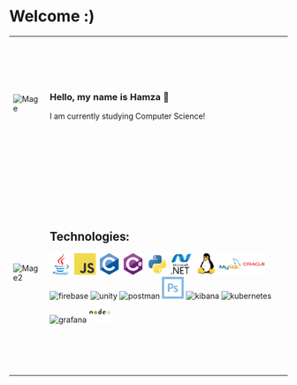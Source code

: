 <h1>Welcome :)</h1>
<body>
    <table>
        <tr>
            <td>
                <img src="https://static.wikia.nocookie.net/skul/images/2/2d/Grand_Mage_Idle.gif/revision/latest?cb=20220803015542" alt="Mage">
            </td>
            <td>
               <p>ㅤㅤㅤㅤㅤㅤㅤㅤㅤㅤㅤㅤㅤㅤㅤㅤㅤㅤㅤㅤㅤㅤㅤㅤㅤㅤㅤㅤㅤㅤㅤㅤㅤㅤㅤㅤㅤㅤㅤㅤㅤㅤㅤㅤㅤㅤㅤㅤㅤㅤㅤㅤㅤㅤㅤㅤㅤㅤㅤㅤㅤㅤㅤㅤㅤㅤ</p>
                <h3>Hello, my name is Hamza 🙂</h3>
                <p>I am currently studying Computer Science!</p>
               <p>ㅤㅤㅤㅤㅤㅤㅤㅤㅤㅤㅤㅤㅤㅤㅤㅤㅤㅤㅤㅤㅤㅤㅤㅤㅤㅤㅤㅤㅤㅤㅤㅤㅤㅤㅤㅤㅤㅤㅤㅤㅤㅤㅤㅤㅤㅤㅤㅤㅤㅤㅤㅤㅤㅤㅤㅤㅤㅤㅤㅤㅤㅤㅤㅤㅤㅤ</p>
            </td>
        </tr>
         <tr>
            <td>
                <img src="https://static.wikia.nocookie.net/skul/images/1/11/Archlich_Idle.gif/revision/latest?cb=20220802031956" alt="Mage2">
            </td>
            <td>
               <p>ㅤㅤㅤㅤㅤㅤㅤㅤㅤㅤㅤㅤㅤㅤㅤㅤㅤㅤㅤㅤㅤㅤㅤㅤㅤㅤㅤㅤㅤㅤㅤㅤㅤㅤㅤㅤㅤㅤㅤㅤㅤㅤㅤㅤㅤㅤㅤㅤㅤㅤㅤㅤㅤㅤㅤㅤㅤㅤㅤㅤㅤㅤㅤㅤㅤㅤ</p>
                <h2>Technologies:</h2>
                <p>
                    <img src="https://raw.githubusercontent.com/devicons/devicon/master/icons/java/java-original.svg" alt="java" width="40" height="40"/>
                    <img src="https://raw.githubusercontent.com/devicons/devicon/master/icons/javascript/javascript-original.svg" alt="javascript" width="40" height="40"/>
                    <img src="https://raw.githubusercontent.com/devicons/devicon/master/icons/c/c-original.svg" alt="c" width="40" height="40"/>
                    <img src="https://raw.githubusercontent.com/devicons/devicon/master/icons/csharp/csharp-original.svg" alt="csharp" width="40" height="40"/>
                    <img src="https://raw.githubusercontent.com/devicons/devicon/master/icons/python/python-original.svg" alt="python" width="40" height="40"/>
                    <img src="https://raw.githubusercontent.com/devicons/devicon/master/icons/dot-net/dot-net-original-wordmark.svg" alt="dotnet" width="40" height="40"/>
                    <img src="https://raw.githubusercontent.com/devicons/devicon/master/icons/linux/linux-original.svg" alt="linux" width="40" height="40"/>
                    <img src="https://raw.githubusercontent.com/devicons/devicon/master/icons/mysql/mysql-original-wordmark.svg" alt="mysql" width="40" height="40"/>
                    <img src="https://raw.githubusercontent.com/devicons/devicon/master/icons/oracle/oracle-original.svg" alt="oracle" width="40" height="40"/>
                    <img src="https://www.vectorlogo.zone/logos/firebase/firebase-icon.svg" alt="firebase" width="40" height="40"/>
                    <img src="https://www.vectorlogo.zone/logos/unity3d/unity3d-icon.svg" alt="unity" width="40" height="40"/>
                    <img src="https://www.vectorlogo.zone/logos/getpostman/getpostman-icon.svg" alt="postman" width="40" height="40"/>
                    <img src="https://raw.githubusercontent.com/devicons/devicon/master/icons/photoshop/photoshop-line.svg" alt="photoshop" width="40" height="40"/>
                    <img src="https://www.vectorlogo.zone/logos/elasticco_kibana/elasticco_kibana-icon.svg" alt="kibana" width="40" height="40"/>
                    <img src="https://www.vectorlogo.zone/logos/kubernetes/kubernetes-icon.svg" alt="kubernetes" width="40" height="40"/>
                    <img src="https://www.vectorlogo.zone/logos/grafana/grafana-icon.svg" alt="grafana" width="40" height="40"/>
                    <img src="https://raw.githubusercontent.com/devicons/devicon/master/icons/nodejs/nodejs-original-wordmark.svg" alt="nodejs" width="40" height="40"/>
                </p>
               <p>ㅤㅤㅤㅤㅤㅤㅤㅤㅤㅤㅤㅤㅤㅤㅤㅤㅤㅤㅤㅤㅤㅤㅤㅤㅤㅤㅤㅤㅤㅤㅤㅤㅤㅤㅤㅤㅤㅤㅤㅤㅤㅤㅤㅤㅤㅤㅤㅤㅤㅤㅤㅤㅤㅤㅤㅤㅤㅤㅤㅤㅤㅤㅤㅤㅤㅤ</p>
            </td>
        </tr>
    </table>
</body>
